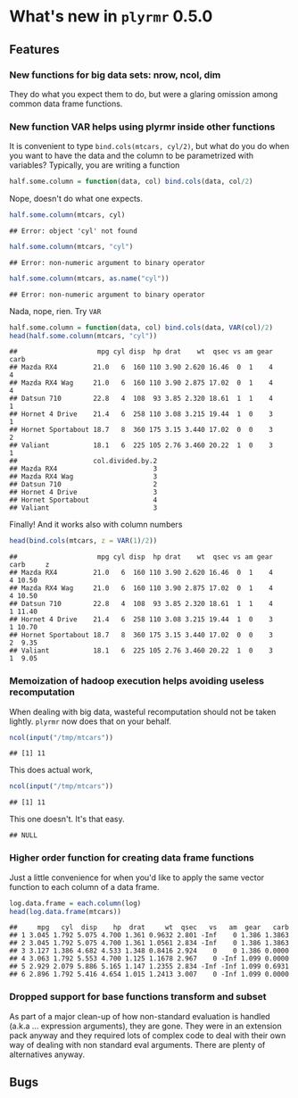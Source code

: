 # What's new in `plyrmr` 0.5.0



## Features

### New functions for big data sets: nrow, ncol, dim

They do what you expect them to do, but were a glaring omission among common data frame functions.

### New function VAR helps using plyrmr inside other functions

It is convenient to type `bind.cols(mtcars, cyl/2)`, but what do you do when you want to have the data and the column to be parametrized with variables? Typically, you are writing a function 


```r
half.some.column = function(data, col) bind.cols(data, col/2)
```

Nope, doesn't do what one expects.


```r
half.some.column(mtcars, cyl)
```

```
## Error: object 'cyl' not found
```

```r
half.some.column(mtcars, "cyl")
```

```
## Error: non-numeric argument to binary operator
```

```r
half.some.column(mtcars, as.name("cyl"))
```

```
## Error: non-numeric argument to binary operator
```

Nada, nope, rien. Try `VAR`


```r
half.some.column = function(data, col) bind.cols(data, VAR(col)/2)
head(half.some.column(mtcars, "cyl"))
```

```
##                    mpg cyl disp  hp drat    wt  qsec vs am gear carb
## Mazda RX4         21.0   6  160 110 3.90 2.620 16.46  0  1    4    4
## Mazda RX4 Wag     21.0   6  160 110 3.90 2.875 17.02  0  1    4    4
## Datsun 710        22.8   4  108  93 3.85 2.320 18.61  1  1    4    1
## Hornet 4 Drive    21.4   6  258 110 3.08 3.215 19.44  1  0    3    1
## Hornet Sportabout 18.7   8  360 175 3.15 3.440 17.02  0  0    3    2
## Valiant           18.1   6  225 105 2.76 3.460 20.22  1  0    3    1
##                   col.divided.by.2
## Mazda RX4                        3
## Mazda RX4 Wag                    3
## Datsun 710                       2
## Hornet 4 Drive                   3
## Hornet Sportabout                4
## Valiant                          3
```

Finally! And it works also with column numbers


```r
head(bind.cols(mtcars, z = VAR(1)/2))
```

```
##                    mpg cyl disp  hp drat    wt  qsec vs am gear carb     z
## Mazda RX4         21.0   6  160 110 3.90 2.620 16.46  0  1    4    4 10.50
## Mazda RX4 Wag     21.0   6  160 110 3.90 2.875 17.02  0  1    4    4 10.50
## Datsun 710        22.8   4  108  93 3.85 2.320 18.61  1  1    4    1 11.40
## Hornet 4 Drive    21.4   6  258 110 3.08 3.215 19.44  1  0    3    1 10.70
## Hornet Sportabout 18.7   8  360 175 3.15 3.440 17.02  0  0    3    2  9.35
## Valiant           18.1   6  225 105 2.76 3.460 20.22  1  0    3    1  9.05
```
### Memoization of hadoop execution helps avoiding useless recomputation

When dealing with big data, wasteful recomputation should not be taken lightly. `plyrmr` now does that on your behalf.




```r
ncol(input("/tmp/mtcars"))
```

```
## [1] 11
```
This does actual work,


```r
ncol(input("/tmp/mtcars"))
```

```
## [1] 11
```
This one doesn't. It's that easy.


```
## NULL
```


### Higher order function for creating data frame functions

Just a little convenience for when you'd like to apply the same vector function to each column of a data frame. 


```r
log.data.frame = each.column(log)
head(log.data.frame(mtcars))
```

```
##     mpg   cyl  disp    hp  drat     wt  qsec   vs   am  gear   carb
## 1 3.045 1.792 5.075 4.700 1.361 0.9632 2.801 -Inf    0 1.386 1.3863
## 2 3.045 1.792 5.075 4.700 1.361 1.0561 2.834 -Inf    0 1.386 1.3863
## 3 3.127 1.386 4.682 4.533 1.348 0.8416 2.924    0    0 1.386 0.0000
## 4 3.063 1.792 5.553 4.700 1.125 1.1678 2.967    0 -Inf 1.099 0.0000
## 5 2.929 2.079 5.886 5.165 1.147 1.2355 2.834 -Inf -Inf 1.099 0.6931
## 6 2.896 1.792 5.416 4.654 1.015 1.2413 3.007    0 -Inf 1.099 0.0000
```

### Dropped support for base functions transform and subset 

As part of a major clean-up of how non-standard evaluation is handled (a.k.a ... expression arguments), they are gone. They were in an  extension pack anyway and they required lots of complex code to deal with their own way of dealing with non standard eval arguments. There are plenty of alternatives anyway.


## Bugs



